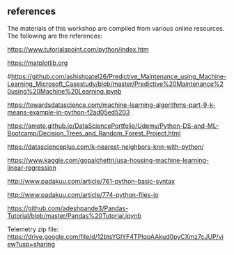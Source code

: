 ## references

The materials of this workshop are compiled from various online resources. The following are the references:

https://www.tutorialspoint.com/python/index.htm

https://matplotlib.org

#https://github.com/ashishpatel26/Predictive_Maintenance_using_Machine-Learning_Microsoft_Casestudy/blob/master/Predictive%20Maintenance%20using%20Machine%20Learning.ipynb

https://towardsdatascience.com/machine-learning-algorithms-part-9-k-means-example-in-python-f2ad05ed5203

https://amete.github.io/DataSciencePortfolio/Udemy/Python-DS-and-ML-Bootcamp/Decision_Trees_and_Random_Forest_Project.html

https://datascienceplus.com/k-nearest-neighbors-knn-with-python/

https://www.kaggle.com/gopalchettri/usa-housing-machine-learning-linear-regression

http://www.padakuu.com/article/761-python-basic-syntax

http://www.padakuu.com/article/774-python-files-io

https://github.com/adeshpande3/Pandas-Tutorial/blob/master/Pandas%20Tutorial.ipynb

Telemetry zip file: https://drive.google.com/file/d/12btsYGIYF4TPIqpAAkud0pyCXmz7cJUP/view?usp=sharing
